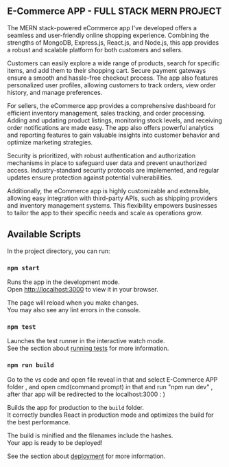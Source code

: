 ## E-Commerce APP - FULL STACK MERN PROJECT

The MERN stack-powered eCommerce app I've developed offers a seamless and user-friendly online shopping experience. Combining the strengths of MongoDB, Express.js, React.js, and Node.js, this app provides a robust and scalable platform for both customers and sellers.

Customers can easily explore a wide range of products, search for specific items, and add them to their shopping cart. Secure payment gateways ensure a smooth and hassle-free checkout process. The app also features personalized user profiles, allowing customers to track orders, view order history, and manage preferences.

For sellers, the eCommerce app provides a comprehensive dashboard for efficient inventory management, sales tracking, and order processing. Adding and updating product listings, monitoring stock levels, and receiving order notifications are made easy. The app also offers powerful analytics and reporting features to gain valuable insights into customer behavior and optimize marketing strategies.

Security is prioritized, with robust authentication and authorization mechanisms in place to safeguard user data and prevent unauthorized access. Industry-standard security protocols are implemented, and regular updates ensure protection against potential vulnerabilities.

Additionally, the eCommerce app is highly customizable and extensible, allowing easy integration with third-party APIs, such as shipping providers and inventory management systems. This flexibility empowers businesses to tailor the app to their specific needs and scale as operations grow.



## Available Scripts

In the project directory, you can run:

### `npm start`

Runs the app in the development mode.\
Open [http://localhost:3000](http://localhost:3000) to view it in your browser.

The page will reload when you make changes.\
You may also see any lint errors in the console.

### `npm test`

Launches the test runner in the interactive watch mode.\
See the section about [running tests](https://facebook.github.io/create-react-app/docs/running-tests) for more information.

### `npm run build`

Go to the vs code and open file reveal in that and select E-Commerce APP folder , and open cmd(command prompt) in that and run "npm run dev" , after thar app will be redirected to the localhost:3000  : )

Builds the app for production to the `build` folder.\
It correctly bundles React in production mode and optimizes the build for the best performance.

The build is minified and the filenames include the hashes.\
Your app is ready to be deployed!

See the section about [deployment](https://facebook.github.io/create-react-app/docs/deployment) for more information.



